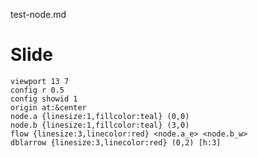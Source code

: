 test-node.md


# Slide

```diagram{frame}
viewport 13 7
config r 0.5
config showid 1
origin at:&center 
node.a {linesize:1,fillcolor:teal} (0,0)
node.b {linesize:1,fillcolor:teal} (3,0)
flow {linesize:3,linecolor:red} <node.a_e> <node.b_w>
dblarrow {linesize:3,linecolor:red} (0,2) [h:3]
```


